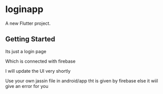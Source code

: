 # loginapp

A new Flutter project.

## Getting Started

Its just a login page
 
Which is connected with firebase 

I will update the UI very shortly

Use your own jassin file in android/app tht is given by firebase else it wiil give an error for you
